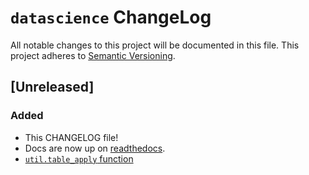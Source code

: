`datascience` ChangeLog
=======================

All notable changes to this project will be documented in this file.
This project adheres to [Semantic Versioning](http://semver.org/).

## [Unreleased]
### Added
- This CHANGELOG file!
- Docs are now up on [readthedocs][rtd].
- [`util.table_apply` function][table_apply]

[rtd]: http://datascience.readthedocs.org/en/latest/index.html
[table_apply]: https://github.com/data-8/datascience/blob/f7c11b5132299dab0c75a5862cdab9c5b619c7e5/datascience/util.py#L62-L82
